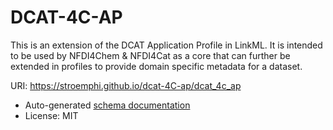 # DCAT-4C-AP

This is an extension of the DCAT Application Profile in LinkML. It is intended to be used by NFDI4Chem & NFDI4Cat as a core that can further be extended in profiles to provide domain specific metadata for a dataset.

URI: https://stroemphi.github.io/dcat-4C-ap/dcat_4c_ap

- Auto-generated [schema documentation](elements/index.md)
- License: MIT

